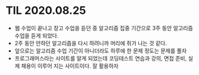 # TIL 2020.08.25

* 웹 수업이 끝나고 장고 수업을 듣던 중 알고리즘 집중 기간으로 3주 동안 알고리즘 수업을 듣게 되었다.
* 2주 동안 안하던 알고리즘을 다시 하려니까 머리에 쥐가 나는 것 같다.
* 앞으로는 알고리즘 수업 기간이 아니더라도 하루에 한 문제 정도는 문제를 풀자
* 프로그래머스라는 사이트를 알게 되었는데 코딩테스트 연습과 강의, 면접 준비, 실제 채용이 이루어 지는 사이트이다. 잘 활용하자